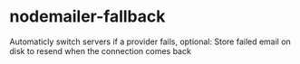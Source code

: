 # nodemailer-fallback
 Automaticly switch servers if a provider fails, optional: Store failed email on disk to resend when the connection comes back
